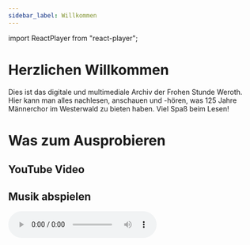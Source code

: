 ```yaml
---
sidebar_label: Willkommen
---
```


import ReactPlayer from "react-player";

# Herzlichen Willkommen

Dies ist das digitale und multimediale Archiv der Frohen Stunde Weroth. Hier kann man alles nachlesen, anschauen und -hören, was 125 Jahre Männerchor im Westerwald zu bieten haben.
Viel Spaß beim Lesen!

# Was zum Ausprobieren

## YouTube Video

<ReactPlayer controls url='https://www.youtube.com/watch?v=TzZmfYkWzb4' />

## Musik abspielen

<audio controls>
  <source
    src="/archiv-frohe-stunde/audio/2024_11_16_bonjour_mon_coeur.mp3"
    type="audio/mpeg"
  />
</audio>

<!-- video controls width="100%">
  <source src="/archiv-frohe-stunde/video/2024_11_16_bonjour_mon_coeur.mp4" />
</video-->
